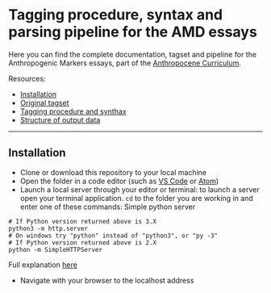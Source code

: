 # Tagging procedure, syntax and parsing pipeline for the AMD essays
Here you can find the complete documentation, tagset and pipeline for the Anthropogenic Markers essays, part of the [Anthropocene Curriculum](https://www.anthropocene-curriculum.org/).

Resources:
- [Installation](#installation)
- [Original tagset](/collaborative_tagging/)
- [Tagging procedure and synthax](https://github.com/uclab-potsdam/dmacp/wiki/Tagging-Synthax)
- [Structure of output data](https://github.com/uclab-potsdam/dmacp/wiki/Output-Data-Structure)

----
## Installation
- Clone or download this repository to your local machine
- Open the folder in a code editor (such as [VS Code](https://code.visualstudio.com/) or [Atom](https://atom.io/))
- Launch a local server through your editor or terminal:
to launch a server open your terminal application. `cd` to the folder you are working in and enter one of these commands:
Simple python server
```
# If Python version returned above is 3.X
python3 -m http.server
# On windows try "python" instead of "python3", or "py -3"
# If Python version returned above is 2.X
python -m SimpleHTTPServer
```

Full explanation [here](https://developer.mozilla.org/en-US/docs/Learn/Common_questions/set_up_a_local_testing_server)
- Navigate with your browser to the localhost address

